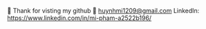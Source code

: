 👋 Thank for visting my github
📨 huynhmi1209@gmail.com
LinkedIn: https://www.linkedin.com/in/mi-pham-a2522b196/
